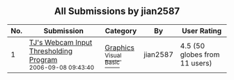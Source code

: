 ﻿<div align="center">

## All Submissions by jian2587

</div>

No.  | Submission | Category | By   | User Rating
---- | ---------- | -------- | ---- | -----------
1 | [TJ's Webcam Input Thresholding Program<br /><sup>2006-09-08 09:43:40</sup>](https://github.com/Planet-Source-Code/jian2587-tj-s-webcam-input-thresholding-program__1-66493) | [Graphics<br /><sup>Visual Basic</sup>](../ByCategory/graphics__1-46.md) | jian2587 | 4.5 (50 globes from 11 users)
